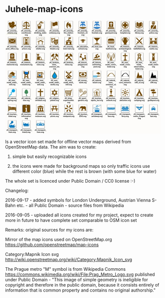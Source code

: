 # Juhele-map-icons

![Alt text](/juhele_icons_preview01.jpg?raw=true "Icon set preview")

Is a vector icon set made for offline vector maps derived from OpenStreetMap data. The aim was to create:

1) simple but easily recognizable icons

2) the icons were made for background maps so only traffic icons use different color (blue) while the rest is brown (with some blue for water)

The whole set is licenced under Public Domain / CC0 license :-)

Changelog:

2016-09-17 - added symbols for London Underground, Austrian Vienna S-Bahn etc. - all Public Domain - source files from Wikipedia

2016-09-05 - uploaded all icons created for my project, expect to create more in future to have complete set comparable to OSM icon set


Remarks:
original sources for my icons are:

Mirror of the map icons used on OpenStreetMap.org
https://github.com/openstreetmap/map-icons

Category:Mapnik Icon svg
http://wiki.openstreetmap.org/wiki/Category:Mapnik_Icon_svg

The Prague metro "M" symbol is from Wikipedia Commons
https://commons.wikimedia.org/wiki/File:Prag_Metro_Logo.svg
published under Public Domain - "This image of simple geometry is ineligible for copyright and therefore in the public domain, because it consists entirely of information that is common property and contains no original authorship."
